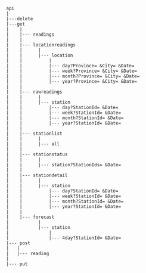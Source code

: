 ```api||---delete|---get|    ||    |--- readings|    ||    |--- locationreadings|    |		||    |		|--- location|    |			||    |			|--- day?Province= &City= &Date=|    |			|--- week?Province= &City= &Date=|    |			|--- month?Province= &City= &Date=|    |			|--- year?Province= &City= &Date=|    ||    |--- rawreadings|    |		||    |    	|--- station|    |		    |--- day?StationId= &Date=|    |		    |--- week?StationId= &Date=|    |		    |--- month?StationId= &Date=|    |		    |--- year?StationId= &Date=|    ||    |--- stationlist|    |		||    |		|--- all|    ||    |--- stationstatus|    |		||    |		|--- station?StationIds= &Date=|    ||    |--- stationdetail|    |		||    |		|--- station|    |			|--- day?StationId= &Date=|    |			|--- week?StationId= &Date=|    |			|--- month?StationId= &Date=|    |			|--- year?StationId= &Date=|    ||    |--- forecast|     		||     		|--- station|     			||     			|--- 4day?StationId= &Date=|--- post|	||	|--- reading||--- put``` 